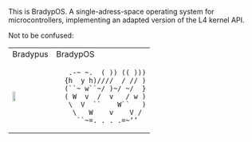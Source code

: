 This is BradypOS.
A single-adress-space operating system for microcontrollers,
implementing an adapted version of the L4 kernel API.

Not to be confused:
<table>
<tr> <td> Bradypus </td> <td> BradypOS </td> <tr>
<tr> <td>

<img src="https://upload.wikimedia.org/wikipedia/commons/thumb/1/18/Bradypus.jpg/800px-Bradypus.jpg" width="30%">

</td>
<td>

```
   .-~ ~.  ( )) (( )))
  {h  y h)////  / // )
  (``~ w``~/ )~/ ~/  }
  ( W  v  /  v   / w )
   \  V  ``    W``   )
    \   W    v    V /
     ``~=._._._.=~’’
```

</td>
</table>
